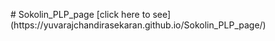 <p>
# Sokolin_PLP_page [click here to see](https://yuvarajchandirasekaran.github.io/Sokolin_PLP_page/)
</p>
